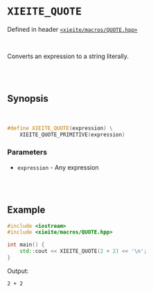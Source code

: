 # `XIEITE_QUOTE`
Defined in header [`<xieite/macros/QUOTE.hpp>`](https://github.com/Eczbek/xieite/tree/main/include/xieite/macros/QUOTE.hpp)

<br/>

Converts an expression to a string literally.

<br/><br/>

## Synopsis

<br/>

```cpp
#define XIEITE_QUOTE(expression) \
	XIEITE_QUOTE_PRIMITIVE(expression)
```
### Parameters
- `expression` - Any expression

<br/><br/>

## Example
```cpp
#include <iostream>
#include <xieite/macros/QUOTE.hpp>

int main() {
	std::cout << XIEITE_QUOTE(2 + 2) << '\n';
}
```
Output:
```
2 + 2
```
